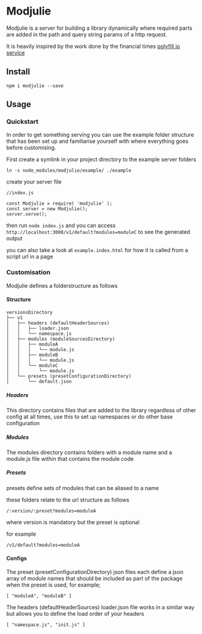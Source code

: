 # Modjulie
Modjulie is a server for building a library dynamically where required parts are added in the path and query string params of a http request. 

It is heavily inspired by the work done by the financial times [polyfill io service](https://polyfill.io/v2/docs/)

## Install
```
npm i modjulie --save
```

## Usage

### Quickstart
In order to get something serving you can use the example folder structure that has been set up and familiarise yourself with where everything goes before customising.

First create a symlink in your project directory to the example server folders

```
ln -s node_modules/modjulie/example/ ./example
```
create your server file

```
//index.js

const Modjulie = require( 'modjulie' );
const server = new Modjulie();
server.serve();

```

then run ```node index.js``` and you can access ```http://localhost:3000/v1/default?modules=moduleC``` to see the generated output

you can also take a look at ```example.index.html``` for how it is called from a script url in a page

### Customisation
Modjulie defines a folderstructure as follows

#### Structure

```
versionsDirectory
├── v1
│   ├── headers (defaultHeaderSources)
│   │   ├── loader.json
│   │   └── namespace.js
│   ├── modules (moduleSourcesDirectory)
│   │   ├── moduleA
│   │   │   └── module.js
│   │   ├── moduleB
│   │   │   └── module.js
│   │   └── moduleC
│   │       └── module.js
│   └── presets (presetConfigurationDirectory)
│       └── default.json

```

##### Headers
This directory contains files that are added to the library regardless of other config at all times, use this to set up namespaces or do other base configuration

##### Modules
The modules directory contains folders with a module name and a module.js file within that contains the module code

##### Presets
presets define sets of modules that can be aliased to a name 

these folders relate to the url structure as follows

```
/:version/:preset?modules=moduleA
```
where version is mandatory but the preset is optional

for example

```
/v1/default?modules=moduleA
```
#### Configs
The preset (presetConfigurationDirectory) json files each define a json array of module names that should be included as part of the package when the preset is used, for example;

```
[ "moduleA", "moduleB" ]
```

The headers (defaultHeaderSources) loader.json file works in a similar way but allows you to define the load order of your headers

```
[ "namespace.js", "init.js" ]
```